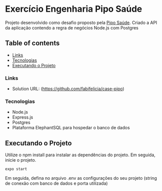 # Exercício Engenharia Pipo Saúde

Projeto desenvolvido como desafio proposto pela [Pipo Saúde](https://www.piposaude.com.br/). Criado a API da aplicação contendo a regra de negócios Node.js com Postgres


## Table of contents

  - [Links](#links)
  - [Tecnologias](#techs)
  - [Executando o Projeto](#project)

### Links

- Solution URL: (https://github.com/fabifelicia/case-pipo)


### Tecnologias

- Node.js
- Express.js
- Postgres
- Plataforma ElephantSQL para hospedar o banco de dados


## Executando o Projeto
Utilize o npm install para instalar as dependências do projeto. Em seguida, inicie o projeto.

```
expo start
```

Em seguida, defina no arquivo .env as configurações do seu projeto (string de conexão com banco de dados e porta utilizada)